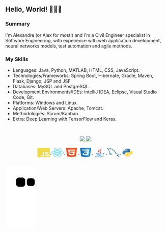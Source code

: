 ## Hello, World! 👋🧑‍💻

### Summary 
I'm Alexandre (or Alex for most!) and I'm a Civil Engineer specialist in Software Engineering, with experience with web application development, neural networks models, test automation and agile methods.

### My Skills 
* Languages: Java, Python, MATLAB, HTML, CSS, JavaScript.
* Technologies/Frameworks: Spring Boot, Hibernate, Gradle, Maven, Flask, Django, JSP and JSF.
* Databases: MySQL and PostgreSQL.
* Development Environments/IDEs: IntelliJ IDEA, Eclipse, Visual Studio Code, Git.
* Platforms: Windows and Linux.
* Application/Web Servers: Apache, Tomcat.
* Methodologies: Scrum/Kanban.
* Extra: Deep Learning with TensorFlow and Keras.
 
 ##

</br>
<div align="center">
  <a href="https://github.com/alexandresjunior">
  <img height="150em" src="https://github-readme-stats.vercel.app/api?username=alexandresjunior&show_icons=true&theme=dracula&include_all_commits=true&count_private=true"/>
  <img height="150em" src="https://github-readme-stats.vercel.app/api/top-langs/?username=alexandresjunior&layout=compact&langs_count=7&theme=dracula"/>
</div>
  
<div align="center">
  <div style="display: inline_block"><br>
    <img align="center" alt="Alex-Js" height="30" width="40" src="https://raw.githubusercontent.com/devicons/devicon/master/icons/javascript/javascript-plain.svg">
    <img align="center" alt="Alex-React" height="30" width="40" src="https://raw.githubusercontent.com/devicons/devicon/master/icons/react/react-original.svg">
    <img align="center" alt="Alex-HTML" height="30" width="40" src="https://raw.githubusercontent.com/devicons/devicon/master/icons/html5/html5-original.svg">
    <img align="center" alt="Alex-CSS" height="30" width="40" src="https://raw.githubusercontent.com/devicons/devicon/master/icons/css3/css3-original.svg">
    <img align="center" alt="Alex-Java" height="30" width="40" src="https://raw.githubusercontent.com/devicons/devicon/master/icons/java/java-original.svg">
    <img align="center" alt="Alex-MySql" height="30" width="40" src="https://raw.githubusercontent.com/devicons/devicon/master/icons/mysql/mysql-original.svg">
    <img align="center" alt="Alex-Python" height="30" width="40" src="https://raw.githubusercontent.com/devicons/devicon/master/icons/python/python-original.svg">
   </div>
</div>
  
##
  
![Snake animation](https://github.com/rafaballerini/rafaballerini/blob/output/github-contribution-grid-snake.svg)
